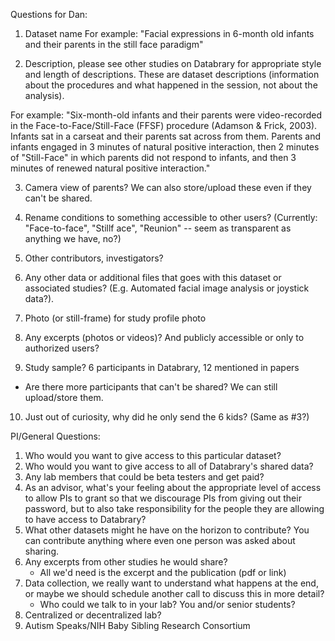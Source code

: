 Questions for Dan:

1. Dataset name
For example: "Facial expressions in 6-month old infants and their parents in the still face paradigm"

2. Description, please see other studies on Databrary for appropriate style and length of descriptions. These are dataset descriptions (information about the procedures and what happened in the session, not about the analysis).

For example: 
"Six-month-old infants and their parents were video-recorded in the Face-to-Face/Still-Face (FFSF) procedure (Adamson & Frick, 2003). Infants sat in a carseat and their parents sat across from them. Parents and infants engaged in 3 minutes of natural positive interaction, then 2 minutes of "Still-Face" in which parents did not respond to infants, and then 3 minutes of renewed natural positive interaction." 

3. Camera view of parents? We can also store/upload these even if they can't be shared.

4. Rename conditions to something accessible to other users? (Currently: "Face-to-face", "Stillf ace", "Reunion" -- seem as transparent as anything we have, no?)

5. Other contributors, investigators?

6. Any other data or additional files that goes with this dataset or associated studies? (E.g. Automated facial image analysis or joystick data?).

7. Photo (or still-frame) for study profile photo

8. Any excerpts (photos or videos)? And publicly accessible or only to authorized users?

9. Study sample? 6 participants in Databrary, 12 mentioned in papers
- Are there more participants that can't be shared? We can still upload/store them.

10. Just out of curiosity, why did he only send the 6 kids? (Same as #3?)

PI/General Questions:

1. Who would you want to give access to this particular dataset?
2. Who would you want to give access to all of Databrary's shared data?
3. Any lab members that could be beta testers and get paid?
4. As an advisor, what's your feeling about the appropriate level of access to allow PIs to grant so that we discourage PIs from giving out their password, but to also take responsibility for the people they are allowing to have access to Databrary?
5. What other datasets might he have on the horizon to contribute? You can contribute anything where even one person was asked about sharing.
6. Any excerpts from other studies he would share? 
	- All we'd need is the excerpt and the publication (pdf or link)
7. Data collection, we really want to understand what happens at the end, or maybe we should schedule another call to discuss this in more detail?
	- Who could we talk to in your lab? You and/or senior students?
8. Centralized or decentralized lab?
9. Autism Speaks/NIH Baby Sibling Research Consortium

